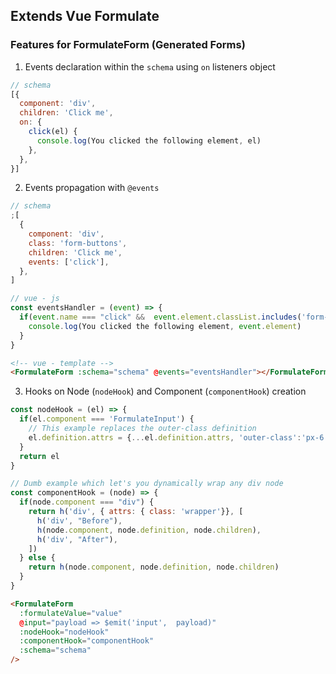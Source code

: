 ## Extends Vue Formulate

### Features for FormulateForm (Generated Forms)

1. Events declaration within the `schema` using `on` listeners object

```js
// schema
[{
  component: 'div',
  children: 'Click me',
  on: {
    click(el) {
      console.log(You clicked the following element, el)
    },
  },
}]
```

2. Events propagation with `@events`

```js
// schema
;[
  {
    component: 'div',
    class: 'form-buttons',
    children: 'Click me',
    events: ['click'],
  },
]
```

```js
// vue - js
const eventsHandler = (event) => {
  if(event.name === "click" &&  event.element.classList.includes('form-buttons')){
    console.log(You clicked the following element, event.element)
  }
}
```

```html
<!-- vue - template -->
<FormulateForm :schema="schema" @events="eventsHandler"></FormulateForm>
```

3. Hooks on Node (`nodeHook`) and Component (`componentHook`) creation
```js
const nodeHook = (el) => {
  if(el.component === 'FormulateInput') {
    // This example replaces the outer-class definition
    el.definition.attrs = {...el.definition.attrs, 'outer-class':'px-6 py-3'}
  }
  return el
}
```

```js
// Dumb example which let's you dynamically wrap any div node
const componentHook = (node) => {
  if(node.component === "div") {
    return h('div', { attrs: { class: 'wrapper'}}, [
      h('div', "Before"),
      h(node.component, node.definition, node.children),
      h('div', "After"),
    ])
  } else {
    return h(node.component, node.definition, node.children)
  }
}
```

```html
<FormulateForm
  :formulateValue="value"
  @input="payload => $emit('input',  payload)"
  :nodeHook="nodeHook"
  :componentHook="componentHook"
  :schema="schema"
/>
```